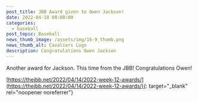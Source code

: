 ```yaml
---
post_title: JBB Award given to Owen Jackson!
date: 2022-04-18 00:00:00
categories:
  - baseball
post_topic: Baseball
news_thumb_image: /assets/img/16-9_thumb.png
news_thumb_alt: Cavaliers Logo
description: Congratulations Owen Jackson
---
```

Another award for Jackson. This time from the JBB\! Congratulations Owen\!

[https://thejbb.net/2022/04/14/2022-week-12-awards/](https://thejbb.net/2022/04/14/2022-week-12-awards/){: target="_blank" rel="noopener noreferrer"}

&nbsp;

